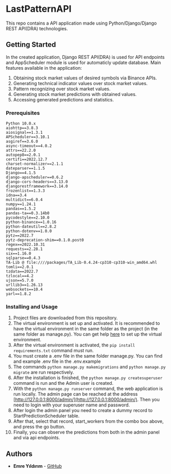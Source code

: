 # LastPatternAPI
This repo contains a API application made using Python/Django/Django REST API(DRA) technologies.

## Getting Started
In the created application, Django REST API(DRA) is used for API endpoints and AppScheduler module is used for automaticly update database. Main features available in the application:
1. Obtaining stock market values of desired symbols via Binance APIs.
2. Generating technical indicator values over stock market values.
3. Pattern recognizing over stock market values.
4. Generating stock market predictions with obtained values.
5. Accessing generated predictions and statistics.

### Prerequisites
```
Python 10.0.x
aiohttp==3.8.3
aiosignal==1.3.1
APScheduler==3.10.1
asgiref==3.6.0
async-timeout==4.0.2
attrs==22.2.0
autopep8==2.0.1
certifi==2022.12.7
charset-normalizer==2.1.1
dateparser==1.1.5
Django==4.1.5
django-apscheduler==0.6.2
django-cors-headers==3.13.0
djangorestframework==3.14.0
frozenlist==1.3.3
idna==3.4
multidict==6.0.4
numpy==1.24.1
pandas==1.5.2
pandas-ta==0.3.14b0
pycodestyle==2.10.0
python-binance==1.0.16
python-dateutil==2.8.2
python-dotenv==1.0.0
pytz==2022.7
pytz-deprecation-shim==0.1.0.post0
regex==2022.10.31
requests==2.28.1
six==1.16.0
sqlparse==0.4.3
TA-Lib @ file:////packages/TA_Lib-0.4.24-cp310-cp310-win_amd64.whl
tomli==2.0.1
tzdata==2022.7
tzlocal==4.2
ujson==5.7.0
urllib3==1.26.13
websockets==10.4
yarl==1.8.2
```

### Installing and Usage
1. Project files are downloaded from this repository.
2. The virtual environment is set up and activated. It is recommended to have the virtual environment in the same folder as the project (in the same folder as manage.py). You can get help [here](https://medium.com/co-learning-lounge/create-virtual-environment-python-windows-2021-d947c3a3ca78) to set up the virtual environment.
3. After the virtual environment is activated, the `pip install requirements.txt` command must run.
4. You must create a .env file in the same folder manage.py. You can find and example .env file in the .env.example
5. The commands `python manage.py makemigrations` and `python manage.py migrate` are run respectively.
6. After the installation is finished, the `python manage.py createsuperuser` command is run and the Admin user is created.
7. With the `python manage.py runserver` command, the web application is run locally. The admin page can be reached at the address [http://127.0.0.1:8000/admin/](http://127.0.0.1:8000/admin/). Then you need to login with your superuser name and password.
8. After login the admin panel you need to create a dummy record to StartPredictionScheduler table.
9. After that, select that record, start_workers from the combo box above, and press the go button.
10. Finally, you can observe the predictions from both in the admin panel and via api endpoints.

## Authors
* **Emre Yıldırım** - [GitHub](https://github.com/yildirimemr)